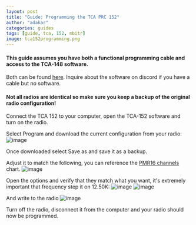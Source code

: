 ```yaml
---
layout: post
title: "Guide: Programming the TCA PRC 152"
author: "adakar"
categories: guides
tags: [guide, tca, 152, mbitr]
image: tca152programming.png
---
```


#### This guide assumes you have both a functional programming cable and access to the TCA-148 software. 
Both can be found [here](http://www.px-airsoft.com/showroom/model/T0002/templateProductDetails.do?webId=1213907847691&editCurrentLanguage=1213907847692&module=SearchProduct&keyWords=programming&currentPage=1&ParentId=1324666353492015337&productId=1516938489906103430).
Inquire about the software on discord if you have a cable but no software.

#### Not all radios are identical so make sure you keep a backup of the original radio configuration!


Connect the TCA 152 to your computer, open the TCA-152 software and turn on the radio.

Select Program and download the current configuration from your radio:
![image](https://user-images.githubusercontent.com/25975089/153642586-2ce89992-e961-44ee-ae93-9b168f948b4e.png)



Once downloaded select Save as and save it as a backup.


Adjust it to match the following, you can reference the [PMR16 channels](446-channels) chart.
![image](https://user-images.githubusercontent.com/25975089/153642027-7ac4564c-b29b-435a-9525-15bb0f20fbf0.png)

Open the options and verify that they match what you want, it's extremely important that frequency step it on 12.50K:
![image](https://user-images.githubusercontent.com/25975089/153642368-3fd3d13f-152c-4a60-8f83-97983a3be0a5.png)
![image](https://user-images.githubusercontent.com/25975089/153642423-75557d46-2b12-4707-ae63-c132b0fe1643.png)


And write to the radio
![image](https://user-images.githubusercontent.com/25975089/153642149-c7511571-f3c8-4c6c-be30-098a01aea01f.png)



Turn off the radio, disconnect it from the computer and your radio should now be programmed.
